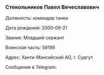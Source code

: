 ### Стекольников Павел Вячеславович

Должность: командир танка

Дата рождения: 2000-09-21

Звание: Младший сержант

Воинская часть: 58198

Адрес: Ханти-Мансийский АО, г. Сургут

Сообщение в Telegram: []()
